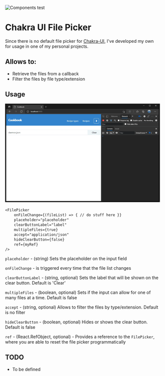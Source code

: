 ![Components test](https://github.com/PedroDBFlores/Cookbook/workflows/Components%20test/badge.svg?branch=master)

# Chakra UI File Picker

Since there is no default file picker for [Chakra-UI](https://chakra-ui.com/), I've developed my own for
usage in one of my personal projects.

## Allows to:

- Retrieve the files from a callback
- Filter the files by file type/extension

## Usage

![Demonstration](https://raw.githubusercontent.com/PedroDBFlores/chakra-ui-file-picker/main/readme/small-demo.gif "Demonstration")

````
<FilePicker
    onFileChange={(fileList) => { // do stuff here }}
    placeholder="placeholder"
    clearButtonLabel="label"
    multipleFiles={true}
    accept="application/json"
    hideClearButton={false}
    ref={myRef}
/>
````

`placeholder` - (string) Sets the placeholder on the input field

`onFileChange` - is triggered every time that the file list changes

`clearButtonLabel` - (string, optional) Sets the label that will be shown on the clear button. Default is 'Clear'

`multipleFiles` - (boolean, optional) Sets if the input can allow for one of many files at a time. Default is false

`accept` -  (string, optional) Allows to filter the files by type/extension. Default is no filter

`hideClearButton` -  (boolean, optional) Hides or shows the clear button. Default is false

`ref` - (React.RefObject<FilePicker>, optional) - Provides a reference to the `FilePicker`, where you are able to
reset the file picker programmatically

## TODO

- To be defined
